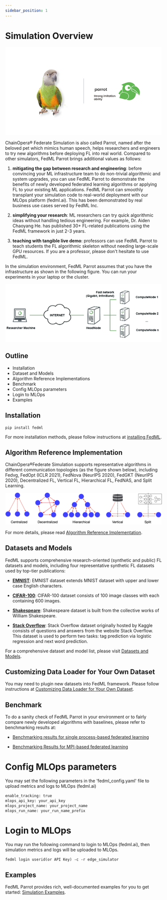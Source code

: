 ```yaml
---
sidebar_position: 1
---
```


# Simulation Overview

![./../_static/image/parrot.jpeg](./../_static/image/parrot.jpeg)

ChainOpera® Federate Simulation is also called Parrot, named after the beloved pet which mimics human speech, helps researchers and engineers to try new algorithms before deploying FL into real world.
Compared to other simulators, FedML Parrot brings additional values as follows:

1. <b>mitigating the gap between research and engineering</b>: before convincing your ML infrastructure team to do non-trivial algorithmic and system upgrades, you can use FedML Parrot to demonstrate the benefits of newly developed federated learning algorithms or applying FL to your existing ML applications. FedML Parrot can smoothly transplant your simulation code to real-world deployment with our MLOps platform (fedml.ai). This has been demonstrated by real business use cases served by FedML Inc.

2. <b>simplifying your research</b>: ML researchers can try quick algorithmic ideas without handling tedious engineering. For example, Dr. Aiden Chaoyang He. has published 30+ FL-related publications using the FedML framework in just 2-3 years.

3. <b>teaching with tangible live demo</b>: professors can use FedML Parrot to teach students the FL algorithmic skeleton without needing large-scale GPU resources. If you are a professor, please don't hesitate to use FedML.

In the simulation environment, FedML Parrot assumes that you have the infrastructure as shown in the following figure. You can run your experiments in your laptop or the cluster.

![./../_static/image/multi-gpu-topo.png](./../_static/image/multi-gpu-topo.png)

## Outline

- Installation
- Dataset and Models
- Algorithm Reference Implementations
- Benchmark
- Config MLOps parameters
- Login to MLOps
- Examples

## Installation

```
pip install fedml
```

For more installation methods, please follow instructions at [installing FedML](./../../open-source/installation/installation.md).

## Algorithm Reference Implementation

ChainOpera®Federate Simulation supports representative algorithms in different communication topologies (as the figure shown below), including Fedvg, FedOpt (ICLR 2021), FedNova (NeurIPS 2020), FedGKT (NeurIPS 2020), Decentralized FL, Vertical FL, Hierarchical FL, FedNAS, and Split Learning.

![./../_static/image/fedml-topology.png](./../_static/image/fedml-topology.png)

For more details, please read [Algorithm Reference Implementation](./api.md).

## Datasets and Models

FedML supports comprehensive research-oriented (synthetic and public) FL datasets and models, including four representative synthetic FL datasets used by top-tier publications:

- **[EMNIST](https://github.com/FedML-AI/FedML/tree/master/python/fedml/dataFederatedEMNIST)**:
  EMNIST dataset extends MNIST dataset with upper and lower case English characters.

- **[CIFAR-100](https://github.com/FedML-AI/FedML/tree/master/python/fedml/data/fed_cifar100)**:
  CIFAR-100 dataset consists of 100 image classes with each containing 600 images.

- **[Shakespeare](https://github.com/FedML-AI/FedML/tree/master/python/fedml/data/fed_shakespeare)**:
  Shakespeare dataset is built from the collective works of William Shakespeare.

- **[Stack Overflow](https://github.com/FedML-AI/FedML/tree/master/python/fedml/data/stackoverflow)**:
  Stack Overflow dataset originally hosted by Kaggle consists of questions and answers from the website Stack Overflow. This dataset is used to perform two tasks: tag prediction via logistic regression and next word prediction.

For a comprehensive dataset and model list, please visit [Datasets and Models](./../datasets-and-models.md).

## Customizing Data Loader for Your Own Dataset

You may need to plugin new datasets into FedML framework. Please follow instructions at [Customizing Data Loader for Your Own Dataset](./../data_loader_customization.md).

## Benchmark

To do a sanity check of FedML Parrot in your environment or to fairly compare newly developed algorithms with baselines, please refer to benchmarking results at:

- [Benchmarking results for single process-based federated learning](./benchmark/BENCHMARK_simulation.md)

- [Benchmarking Results for MPI-based federated learning](./benchmark/BENCHMARK_MPI.md)

# Config MLOps parameters

You may set the following parameters in the 'fedml_config.yaml' file
to upload metrics and logs to MLOps (fedml.ai)

```
enable_tracking: true
mlops_api_key: your_api_key
mlops_project_name: your_project_name
mlops_run_name: your_run_name_prefix
```

# Login to MLOps

You may run the following command to login to MLOps (fedml.ai),
then simulation metrics and logs will be uploaded to MLOps.

```
fedml login userid(or API Key) -c -r edge_simulator
```

## Examples

FedML Parrot provides rich, well-documented examples for you to get started: [Simulation Examples](./examples/examples.md).
